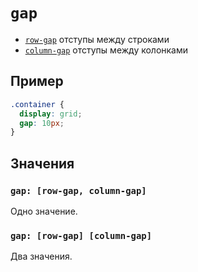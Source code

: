 # `gap`

- [`row-gap`](./row-gap.md) отступы между строками
- [`column-gap`](./column-gap.md) отступы между колонками

## Пример

```css
.container {
  display: grid;
  gap: 10px;
}
```

## Значения

### `gap: [row-gap, column-gap]`

Одно значение.

### `gap: [row-gap] [column-gap]`

Два значения.
